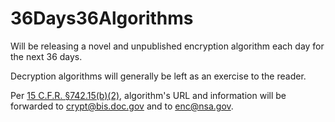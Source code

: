 # 36Days36Algorithms
Will be releasing a novel and unpublished encryption algorithm each day for the next 36 days.

Decryption algorithms will generally be left as an exercise to the reader.

Per [15 C.F.R. §742.15(b)(2)](https://www.law.cornell.edu/cfr/text/15/742.15), algorithm's URL and information will be forwarded to crypt@bis.doc.gov and to enc@nsa.gov.
